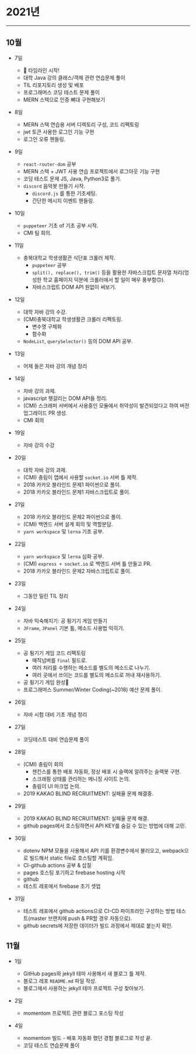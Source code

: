 # 2021년

<hr/>

## 10월

- 7일

  - 🎉 타임라인 시작!
  - 대학 Java 강의 클래스/객체 관련 연습문제 풀이
  - TIL 리포지토리 생성 및 배포
  - 프로그래머스 코딩 테스트 문제 풀이
  - MERN 스택으로 인증 뼈대 구현해보기

- 8일

  - MERN 스택 연습용 서버 디렉토리 구성, 코드 리펙토링
  - jwt 토큰 사용한 로그인 기능 구현
  - 로그인 오류 핸들링.

- 9일

  - `react-router-dom` 공부
  - MERN 스택 + JWT 사용 연습 프로젝트에서 로그아웃 기능 구현
  - 코딩 테스트 문제 JS, Java, Python3로 풀기.
  - `discord` 음악봇 만들기 시작.
    - `discord.js` 를 통한 기초세팅.
    - 간단한 메시지 이벤트 핸들링.

- 10일

  - `puppeteer` 기초 of 기초 공부 시작.
  - CMI 팀 회의.

- 11일

  - 충북대학교 학생생활관 식단표 크롤러 제작.
    - `puppeteer` 공부
    - `split(), replace(), trim()` 등을 활용한 자바스크립트 문자열 처리(엉성한 학교 홈페이지 덕분에 크롤러에서 할 일이 매우 풍부함🙃).
    - 자바스크립트 DOM API 원없이 써보기.

- 12일

  - 대학 자바 강의 수강.
  - (CMI)충북대학교 학생생활관 크롤러 리펙토링.
    - 변수명 구체화
    - 함수화
  - `NodeList`, `querySelector()` 등의 DOM API 공부.

- 13일

  - 어제 들은 자바 강의 개념 정리

- 14일

  - 자바 강의 과제.
  - javascript 헷갈리는 DOM API들 정리.
  - (CMI) 스크래퍼 서버에서 사용중인 모듈에서 취약성이 발견되었다고 하여 버전 업그레이드 PR 생성.
  - CMI 회의

- 19일

  - 자바 강의 수강

- 20일

  - 대학 자바 강의 과제.
  - (CMI) 충림이 앱에서 사용할 `socket.io` 서버 틀 제작.
  - 2018 카카오 블라인드 문제1 파이썬으로 풀이.
  - 2018 카카오 블라인드 문제1 자바스크립트로 풀이.

- 21일

  - 2018 카카오 블라인드 문제2 파이썬으로 풀이.
  - (CMI) 백엔드 서버 설계 회의 및 역할분담.
  - `yarn workspace` 및 `lerna` 기초 공부.

- 22일

  - `yarn workspace` 및 `lerna` 심화 공부.
  - (CMI) `express + socket.io` 로 백엔드 서버 틀 만들고 PR.
  - 2018 카카오 블라인드 문제2 자바스크립트로 풀이.

- 23일

  - 그동안 밀린 TIL 정리

- 24일

  - 자바 익숙해지기: 공 튕기기 게임 만들기
  - `JFrame`, `JPanel` 기본 틀, 메소드 사용법 익히기.

- 25일

  - 공 튕기기 게임 코드 리펙토링
    - 매직넘버를 `final` 필드로.
    - 여러 처리를 수행하는 메소드를 별도의 메소드로 나누기.
    - 여러 곳에서 쓰이는 코드를 별도의 메소드로 꺼내 재사용하기.
  - 공 튕기기 게임 완성🎉
  - 프로그래머스 Summer/Winter Coding(~2018) 예산 문제 풀이.

- 26일

  - 자바 시험 대비 기초 개념 정리

- 27일

  - 코딩테스트 대비 연습문제 풀이

- 28일

  - (CMI) 충림이 회의
    - 젠킨스를 통한 배포 자동화, 정상 배포 시 슬랙에 알려주는 슬랙봇 구현.
    - 스크래핑 상태를 관리하는 메니징 사이트 논의.
    - 충림이 UI 마크업 논의.
  - 2019 KAKAO BLIND RECRUITMENT: 실패율 문제 해결중.

- 29일

  - 2019 KAKAO BLIND RECRUITMENT: 실패율 문제 해결.
  - github pages에서 호스팅하면서 API KEY를 숨길 수 있는 방법에 대해 고민.

- 30일

  - dotenv NPM 모듈을 사용해서 API 키를 환경변수에서 불러오고, webpack으로 빌드해서 static file로 호스팅할 계획임.
  - CI-github actions 공부 & 삽질
  - pages 호스팅 포기하고 firebase hosting 시작
  - github
  - 테스트 레포에서 firebase 초기 셋업

- 31일

  - 테스트 레포에서 github actions으로 CI-CD 파이프라인 구성하는 방법 테스트(master 브랜치에 push & PR할 경우 자동으로).
  - github secrets에 저장한 데이터가 빌드 과정에서 제대로 붙는지 확인.

## 11월

- 1일

  - GitHub pages와 jekyll 테마 사용해서 새 블로그 틀 제작.
  - 블로그 레포 `README.md` 파일 작성.
  - 블로그에서 사용하는 jekyll 테마 프로젝트 구성 찾아보기.

- 2일

  - momentom 프로젝트 관련 블로그 포스팅 작성

- 4일

  - momentom 빌드 - 배포 자동화 했던 경험 블로그로 작성 끝.
  - 코딩 테스트 연습문제 풀이

